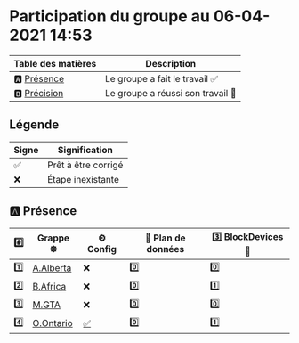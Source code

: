 # Participation du groupe au 06-04-2021 14:53

| Table des matières            | Description                                             |
|-------------------------------|---------------------------------------------------------|
| :a: [Présence](#a-présence)   | Le groupe a fait le travail        :white_check_mark:   |
| :b: [Précision](#b-précision) | Le groupe a réussi son travail     :tada:               |

## Légende

| Signe              | Signification                 |
|--------------------|-------------------------------|
| :white_check_mark: | Prêt à être corrigé           |
| :x:                | Étape inexistante             |

## :a: Présence

|:hash:| Grappe :wheel_of_dharma: | :gear: Config | :abacus: Plan de données | :three: BlockDevices :roll_of_paper: |
|------|--------------------------|---------------|--------------------------|-----------------------------|
| :one: | [A.Alberta](../A.Alberta) | :x: | :zero: | :zero: |
| :two: | [B.Africa](../B.Africa) | :x: | :zero: | :one: |
| :three: | [M.GTA](../M.GTA) | :x: | :zero: | :zero: |
| :four: | [O.Ontario](../O.Ontario) | [:white_check_mark:](../O.Ontario/.kube/config) | :zero: | :one: |
